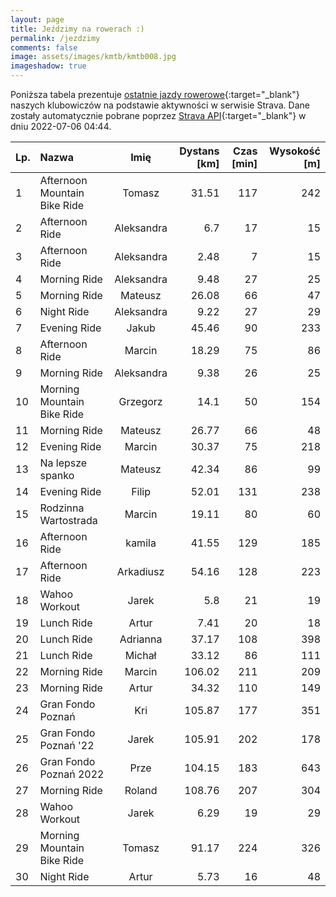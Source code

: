 ```yaml
---
layout: page
title: Jeździmy na rowerach :)
permalink: /jezdzimy
comments: false
image: assets/images/kmtb/kmtb008.jpg
imageshadow: true
---
```


Poniższa tabela prezentuje [ostatnie jazdy rowerowe](https://www.strava.com/clubs/336381){:target="_blank"} naszych klubowiczów na podstawie aktywności w serwisie Strava. Dane zostały automatycznie pobrane poprzez [Strava API](https://developers.strava.com/docs/reference/#api-Clubs-getClubActivitiesById){:target="_blank"} w dniu 2022-07-06 04:44.

Lp. | Nazwa | Imię | Dystans [km] | Czas [min] | Wysokość [m]
:--- | :--- | :---: | ---: | ---: | ---:
1|Afternoon Mountain Bike Ride|Tomasz|31.51|117|242
2|Afternoon Ride|Aleksandra|6.7|17|15
3|Afternoon Ride|Aleksandra|2.48|7|15
4|Morning Ride|Aleksandra|9.48|27|25
5|Morning Ride|Mateusz|26.08|66|47
6|Night Ride|Aleksandra|9.22|27|29
7|Evening Ride|Jakub|45.46|90|233
8|Afternoon Ride|Marcin|18.29|75|86
9|Morning Ride|Aleksandra|9.38|26|25
10|Morning Mountain Bike Ride|Grzegorz|14.1|50|154
11|Morning Ride|Mateusz|26.77|66|48
12|Evening Ride|Marcin|30.37|75|218
13|Na lepsze spanko|Mateusz|42.34|86|99
14|Evening Ride|Filip|52.01|131|238
15|Rodzinna Wartostrada|Marcin|19.11|80|60
16|Afternoon Ride|kamila|41.55|129|185
17|Afternoon Ride|Arkadiusz|54.16|128|223
18|Wahoo Workout|Jarek|5.8|21|19
19|Lunch Ride|Artur|7.41|20|18
20|Lunch Ride|Adrianna|37.17|108|398
21|Lunch Ride|Michał|33.12|86|111
22|Morning Ride|Marcin|106.02|211|209
23|Morning Ride|Artur|34.32|110|149
24|Gran Fondo Poznań|Kri|105.87|177|351
25|Gran Fondo Poznań '22|Jarek|105.91|202|178
26|Gran Fondo Poznań 2022|Prze|104.15|183|643
27|Morning Ride|Roland|108.76|207|304
28|Wahoo Workout|Jarek|6.29|19|29
29|Morning Mountain Bike Ride|Tomasz|91.17|224|326
30|Night Ride|Artur|5.73|16|48
